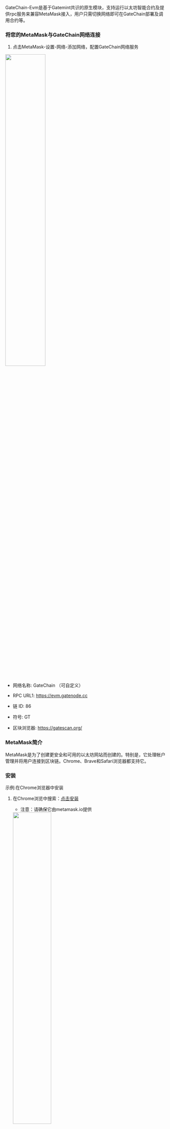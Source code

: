 
<span id="MetaMask接入指南"></span>

GateChain-Evm是基于Gatemint共识的原生模块，支持运行以太坊智能合约及提供rpc服务来兼容MetaMask接入，用户只需切换网络即可在GateChain部署及调用合约等。
### 将您的MetaMask与GateChain网络连接

1. 点击MetaMask-设置-网络-添加网络，配置GateChain网络服务

<img src="../../images/metamask7.png"  height=50% width=50%>

* 网络名称: GateChain （可自定义）
 
* RPC URL1: https://evm.gatenode.cc

* 链 ID: 86
* 符号: GT
* 区块浏览器: https://gatescan.org/

### MetaMask简介

MetaMask是为了创建更安全和可用的以太坊网站而创建的。特别是，它处理帐户管理并将用户连接到区块链。Chrome、Brave和Safari浏览器都支持它。

### 安装

示例:在Chrome浏览器中安装

1. 在Chrome浏览中搜索：<a href="https://chrome.google.com/webstore/search/MetaMask" target="_blank">点击安装</a>
	* 注意：请确保它由metamask.io提供
	
	<img src="../../images/metamask1.png"  height=50% width=50%>

2. 点击“添加至Chrome”，安装成功，接下来快去创建钱包吧！

	<img src="../../images/metamask2.png"  height=50% width=50%>

### 创建账户

1.可以选择导入钱包或创建钱包，点击“创建钱包”

<img src="../../images/metamask3.png"  height=50% width=50%>

2.输入密码及备份账户助记词

<img src="../../images/metamask4.png"  height=50% width=50%>
<img src="../../images/metamask5.png"  height=50% width=50%>

3.完成助记词验证后，创建账户成功，接下来快去与gatechain网络连接吧!

<img src="../../images/metamask6.png"  height=50% width=50%>



### 将您的“gt”账户余额转入到MetaMask账户余额中

1. 钱包转账:复制MetaMask账户地址，粘贴到钱包-转账-接收地址中，进行转账[[具体操作步骤]](../integration/gatechain-wallet.md#evm)

2. CLI或API转账：与普通转账交易一样，只需替换接收人地址即可。
> [[CLI操作步骤]](../developers/cli/tx.md#发送交易)
> 
> [[API操作步骤]](../developers/api/tx.md#发送交易)

### 将您的GT转账到MetaMask其他账户中

1.选择要转账的账户，进入主页点击“发送”按钮。

<img src="../../images/metamask10.png"  height=50% width=50%>

2.输入要发送的账户地址及金额，点击“下一步”。

<img src="../../images/metamask11.png"  height=50% width=50%>

3.确认交易信息，点击“确认”，等待交易打包。

<img src="../../images/metamask12.png"  height=50% width=50%>

4.交易成功后可以去gatechain浏览器查看交易详细信息。
	
>浏览器地址：<a href="https://gatescan.org/txs" target="_blank">点击进入</a>






